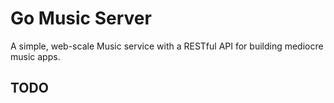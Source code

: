 # Go Music Server

A simple, web-scale Music service with a RESTful API for building mediocre music apps.

## TODO

